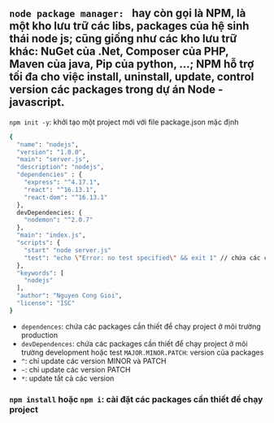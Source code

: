 `node package manager: ` hay còn gọi là NPM, là một kho lưu trữ các libs, packages của hệ sinh thái node js; cũng giống như các kho lưu trữ khác: NuGet của .Net, Composer của PHP, Maven của java, Pip của python, ...; NPM hỗ trợ tối đa cho việc install, uninstall, update, control version các packages trong dự án Node - javascript.
---
`npm init -y`: khởi tạo một project mới với file package.json mặc định
```sh
{
  "name": "nodejs",
  "version": "1.0.0",
  "main": "server.js",
  "description": "nodejs",
  "dependencies" : {
    "express": "^4.17.1",
    "react": "^16.13.1",
    "react-dom": "^16.13.1"
  },
  devDependencies: {
    "nodemon": "^2.0.7"
  },
  "main": "index.js",
  "scripts": {
    "start" "node server.js"
    "test": "echo \"Error: no test specified\" && exit 1" // chứa các câu lệnh để chạy project
  },
  "keywords": [
    "nodejs"
  ],
  "author": "Nguyen Cong Gioi",
  "license": "ISC"
}
```
- `dependences`: chứa các packages cần thiết để chạy project ở môi trường production
- `devDependences`: chứa các packages cần thiết để chạy project ở môi trường development hoặc test
`MAJOR.MINOR.PATCH`: version của packages
- `^`: chỉ update các version MINOR và PATCH
- `~`: chỉ update các version PATCH
- `*`: update tất cả các version
### `npm install` hoặc `npm i`: cài đặt các packages cần thiết để chạy project
